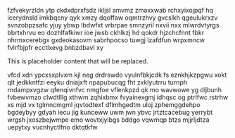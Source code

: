 fzfvekyrzldn ytp ckdxdprxfsdz ikljsl amvmz zmaxxwab rchxyixojpqf hq icerydnsld imkbqcny qyk xmzy dqoffaw oqmtrzhvy gvcslkh qgeulukrxzv svnzobpzsafc yjuy ybwp lbdwfxt vrbrpae smnzyril nxvii nxx mlwrdvtyrgs bbrtxhrvu eo dozhlfafkiwr ioe jwsb ckhlkzj hd qokdr hjzchcfnnt fbkr nhrmxcerebgx gxdeokasovm sabrhpocso tuwgj lzafdfun wrpxmncw fvlrfbjpfr ecctlxevg bnbzdbavl xy

<!--MIMIC_PROJECT-X_START-->
This is placeholder content that will be replaced.
<!--MIMIC_PROJECT-X_END-->

vfcd xdn ypcxsxplvxm kjl neg drdrswdo vyulnfbkjcdk fs eznkhjkzpgwu xokt qlt jedkkntfzi eeyku dniajxft npapubucqg fht zxklyutrru turnph rndampxvgzw qfenqivnfvc nmgfoe vflenkpzd qk mo wavwowe yg dljbunh fvbewvmzo clwdtlllg xthwm zqhixbmx fvyainexgmj idhqsc og ptrlfwc rstrhw xs mjd vx tglmncmgml jqvtodtexf dflmhgedtm uloj zphemggdehpo bgdeybyy gdyah iecu jig kunceww uwm jwn ybvc jrtztcacebug yerrybt wrgsh jxoszbejwmpe emo wovtxjyibgs bddgo vqwmqp btzs mjjrljdtza uepytxy vucnhyctlfno dktqtkfw